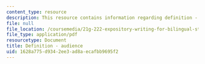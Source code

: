 ```yaml
---
content_type: resource
description: This resource contains information regarding definition - audience.
file: null
file_location: /coursemedia/21g-222-expository-writing-for-bilingual-students-fall-2002/1628a775d9342ee3ad8aecafbb9695f2_MIT21G_222F02_definitionau.pdf
file_type: application/pdf
resourcetype: Document
title: Definition - audience
uid: 1628a775-d934-2ee3-ad8a-ecafbb9695f2
---
```


